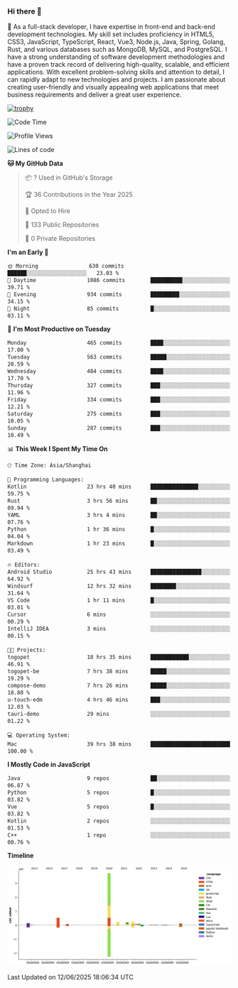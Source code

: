 ### Hi there 👋

🌱 As a full-stack developer, I have expertise in front-end and back-end development technologies. My skill set includes proficiency in HTML5, CSS3, JavaScript, TypeScript, React, Vue3, Node.js, Java, Spring, Golang, Rust, and various databases such as MongoDB, MySQL, and PostgreSQL. I have a strong understanding of software development methodologies and have a proven track record of delivering high-quality, scalable, and efficient applications. With excellent problem-solving skills and attention to detail, I can rapidly adapt to new technologies and projects. I am passionate about creating user-friendly and visually appealing web applications that meet business requirements and deliver a great user experience.

[![trophy](https://github-profile-trophy.vercel.app/?username=elton&rank=SECRET,SSS,SS,S,AAA,AA,A&theme=onedark&no-frame=true&margin-w=10)](https://github.com/ryo-ma/github-profile-trophy)

<!--START_SECTION:waka-->
![Code Time](http://img.shields.io/badge/Code%20Time-1%2C714%20hrs%2015%20mins-blue)

![Profile Views](http://img.shields.io/badge/Profile%20Views-0-blue)

![Lines of code](https://img.shields.io/badge/From%20Hello%20World%20I%27ve%20Written-5.7%20million%20lines%20of%20code-blue)

**🐱 My GitHub Data** 

> 📦 ? Used in GitHub's Storage 
 > 
> 🏆 36 Contributions in the Year 2025
 > 
> 💼 Opted to Hire
 > 
> 📜 133 Public Repositories 
 > 
> 🔑 0 Private Repositories 
 > 
**I'm an Early 🐤** 

```text
🌞 Morning                630 commits         ██████░░░░░░░░░░░░░░░░░░░   23.03 % 
🌆 Daytime                1086 commits        ██████████░░░░░░░░░░░░░░░   39.71 % 
🌃 Evening                934 commits         █████████░░░░░░░░░░░░░░░░   34.15 % 
🌙 Night                  85 commits          █░░░░░░░░░░░░░░░░░░░░░░░░   03.11 % 
```
📅 **I'm Most Productive on Tuesday** 

```text
Monday                   465 commits         ████░░░░░░░░░░░░░░░░░░░░░   17.00 % 
Tuesday                  563 commits         █████░░░░░░░░░░░░░░░░░░░░   20.59 % 
Wednesday                484 commits         ████░░░░░░░░░░░░░░░░░░░░░   17.70 % 
Thursday                 327 commits         ███░░░░░░░░░░░░░░░░░░░░░░   11.96 % 
Friday                   334 commits         ███░░░░░░░░░░░░░░░░░░░░░░   12.21 % 
Saturday                 275 commits         ███░░░░░░░░░░░░░░░░░░░░░░   10.05 % 
Sunday                   287 commits         ███░░░░░░░░░░░░░░░░░░░░░░   10.49 % 
```


📊 **This Week I Spent My Time On** 

```text
🕑︎ Time Zone: Asia/Shanghai

💬 Programming Languages: 
Kotlin                   23 hrs 40 mins      ███████████████░░░░░░░░░░   59.75 % 
Rust                     3 hrs 56 mins       ██░░░░░░░░░░░░░░░░░░░░░░░   09.94 % 
YAML                     3 hrs 4 mins        ██░░░░░░░░░░░░░░░░░░░░░░░   07.76 % 
Python                   1 hr 36 mins        █░░░░░░░░░░░░░░░░░░░░░░░░   04.04 % 
Markdown                 1 hr 23 mins        █░░░░░░░░░░░░░░░░░░░░░░░░   03.49 % 

🔥 Editors: 
Android Studio           25 hrs 43 mins      ████████████████░░░░░░░░░   64.92 % 
Windsurf                 12 hrs 32 mins      ████████░░░░░░░░░░░░░░░░░   31.64 % 
VS Code                  1 hr 11 mins        █░░░░░░░░░░░░░░░░░░░░░░░░   03.01 % 
Cursor                   6 mins              ░░░░░░░░░░░░░░░░░░░░░░░░░   00.29 % 
IntelliJ IDEA            3 mins              ░░░░░░░░░░░░░░░░░░░░░░░░░   00.15 % 

🐱‍💻 Projects: 
togopet                  18 hrs 35 mins      ████████████░░░░░░░░░░░░░   46.91 % 
togopet-be               7 hrs 38 mins       █████░░░░░░░░░░░░░░░░░░░░   19.29 % 
compose-demo             7 hrs 26 mins       █████░░░░░░░░░░░░░░░░░░░░   18.80 % 
u-touch-edm              4 hrs 46 mins       ███░░░░░░░░░░░░░░░░░░░░░░   12.03 % 
tauri-demo               29 mins             ░░░░░░░░░░░░░░░░░░░░░░░░░   01.22 % 

💻 Operating System: 
Mac                      39 hrs 38 mins      █████████████████████████   100.00 % 
```

**I Mostly Code in JavaScript** 

```text
Java                     9 repos             ██░░░░░░░░░░░░░░░░░░░░░░░   06.87 % 
Python                   5 repos             █░░░░░░░░░░░░░░░░░░░░░░░░   03.82 % 
Vue                      5 repos             █░░░░░░░░░░░░░░░░░░░░░░░░   03.82 % 
Kotlin                   2 repos             ░░░░░░░░░░░░░░░░░░░░░░░░░   01.53 % 
C++                      1 repo              ░░░░░░░░░░░░░░░░░░░░░░░░░   00.76 % 
```



**Timeline**

![Lines of Code chart](https://raw.githubusercontent.com/elton/elton/main/assets/bar_graph.png)


 Last Updated on 12/06/2025 18:06:34 UTC
<!--END_SECTION:waka-->

<!--
**elton/elton** is a ✨ _special_ ✨ repository because its `README.md` (this file) appears on your GitHub profile.

Here are some ideas to get you started:

- 🔭 I’m currently working on ...
- 🌱 I’m currently learning ...
- 👯 I’m looking to collaborate on ...
- 🤔 I’m looking for help with ...
- 💬 Ask me about ...
- 📫 How to reach me: ...
- 😄 Pronouns: ...
- ⚡ Fun fact: ...
-->
